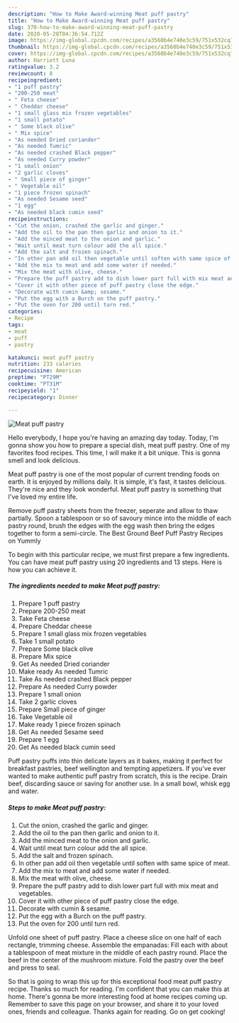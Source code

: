 ```yaml
---
description: "How to Make Award-winning Meat puff pastry"
title: "How to Make Award-winning Meat puff pastry"
slug: 370-how-to-make-award-winning-meat-puff-pastry
date: 2020-05-28T04:36:54.712Z
image: https://img-global.cpcdn.com/recipes/a3560b4e740e3c59/751x532cq70/meat-puff-pastry-recipe-main-photo.jpg
thumbnail: https://img-global.cpcdn.com/recipes/a3560b4e740e3c59/751x532cq70/meat-puff-pastry-recipe-main-photo.jpg
cover: https://img-global.cpcdn.com/recipes/a3560b4e740e3c59/751x532cq70/meat-puff-pastry-recipe-main-photo.jpg
author: Harriett Luna
ratingvalue: 3.2
reviewcount: 8
recipeingredient:
- "1 puff pastry"
- "200-250 meat"
- " Feta cheese"
- " Cheddar cheese"
- "1 small glass mix frozen vegetables"
- "1 small potato"
- " Some black olive"
- " Mix spice"
- "As needed Dried coriander"
- "As needed Tumric"
- "As needed crashed Black pepper"
- "As needed Curry powder"
- "1 small onion"
- "2 garlic cloves"
- " Small piece of ginger"
- " Vegetable oil"
- "1 piece frozen spinach"
- "As needed Sesame seed"
- "1 egg"
- "As needed black cumin seed"
recipeinstructions:
- "Cut the onion, crashed the garlic and ginger."
- "Add the oil to the pan then garlic and onion to it."
- "Add the minced meat to the onion and garlic."
- "Wait until meat turn colour add the all spice."
- "Add the salt and frozen spinach."
- "In other pan add oil then vegetable until soften with same spice of meat."
- "Add the mix to meat and add some water if needed."
- "Mix the meat with olive, cheese."
- "Prepare the puff pastry add to dish lower part full with mix meat and vegetables."
- "Cover it with other piece of puff pastry close the edge."
- "Decorate with cumin &amp; sesame."
- "Put the egg with a Burch on the puff pastry."
- "Put the oven for 200 until turn red."
categories:
- Recipe
tags:
- meat
- puff
- pastry

katakunci: meat puff pastry 
nutrition: 233 calories
recipecuisine: American
preptime: "PT29M"
cooktime: "PT31M"
recipeyield: "1"
recipecategory: Dinner

---
```



![Meat puff pastry](https://img-global.cpcdn.com/recipes/a3560b4e740e3c59/751x532cq70/meat-puff-pastry-recipe-main-photo.jpg)

Hello everybody, I hope you're having an amazing day today. Today, I'm gonna show you how to prepare a special dish, meat puff pastry. One of my favorites food recipes. This time, I will make it a bit unique. This is gonna smell and look delicious.

Meat puff pastry is one of the most popular of current trending foods on earth. It is enjoyed by millions daily. It is simple, it's fast, it tastes delicious. They're nice and they look wonderful. Meat puff pastry is something that I've loved my entire life.

Remove puff pastry sheets from the freezer, seperate and allow to thaw partially. Spoon a tablespoon or so of savoury mince into the middle of each pastry round, brush the edges with the egg wash then bring the edges together to form a semi-circle. The Best Ground Beef Puff Pastry Recipes on Yummly


To begin with this particular recipe, we must first prepare a few ingredients. You can have meat puff pastry using 20 ingredients and 13 steps. Here is how you can achieve it.

<!--inarticleads1-->

##### The ingredients needed to make Meat puff pastry:

1. Prepare 1 puff pastry
1. Prepare 200-250 meat
1. Take  Feta cheese
1. Prepare  Cheddar cheese
1. Prepare 1 small glass mix frozen vegetables
1. Take 1 small potato
1. Prepare  Some black olive
1. Prepare  Mix spice
1. Get As needed Dried coriander
1. Make ready As needed Tumric
1. Take As needed crashed Black pepper
1. Prepare As needed Curry powder
1. Prepare 1 small onion
1. Take 2 garlic cloves
1. Prepare  Small piece of ginger
1. Take  Vegetable oil
1. Make ready 1 piece frozen spinach
1. Get As needed Sesame seed
1. Prepare 1 egg
1. Get As needed black cumin seed


Puff pastry puffs into thin delicate layers as it bakes, making it perfect for breakfast pastries, beef wellington and tempting appetizers. If you&#39;ve ever wanted to make authentic puff pastry from scratch, this is the recipe. Drain beef, discarding sauce or saving for another use. In a small bowl, whisk egg and water. 

<!--inarticleads2-->

##### Steps to make Meat puff pastry:

1. Cut the onion, crashed the garlic and ginger.
1. Add the oil to the pan then garlic and onion to it.
1. Add the minced meat to the onion and garlic.
1. Wait until meat turn colour add the all spice.
1. Add the salt and frozen spinach.
1. In other pan add oil then vegetable until soften with same spice of meat.
1. Add the mix to meat and add some water if needed.
1. Mix the meat with olive, cheese.
1. Prepare the puff pastry add to dish lower part full with mix meat and vegetables.
1. Cover it with other piece of puff pastry close the edge.
1. Decorate with cumin &amp; sesame.
1. Put the egg with a Burch on the puff pastry.
1. Put the oven for 200 until turn red.


Unfold one sheet of puff pastry. Place a cheese slice on one half of each rectangle, trimming cheese. Assemble the empanadas: Fill each with about a tablespoon of meat mixture in the middle of each pastry round. Place the beef in the center of the mushroom mixture. Fold the pastry over the beef and press to seal. 

So that is going to wrap this up for this exceptional food meat puff pastry recipe. Thanks so much for reading. I'm confident that you can make this at home. There's gonna be more interesting food at home recipes coming up. Remember to save this page on your browser, and share it to your loved ones, friends and colleague. Thanks again for reading. Go on get cooking!

